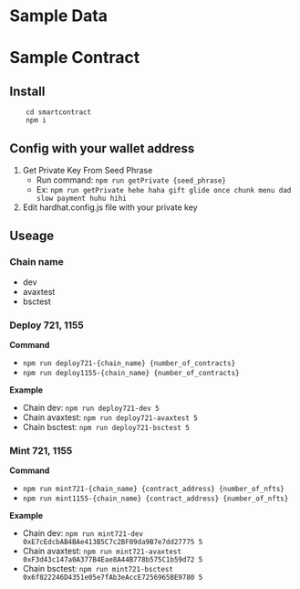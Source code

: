 # Sample Data

# Sample Contract
## Install
```
    cd smartcontract
    npm i
```
## Config with your wallet address
1. Get Private Key From Seed Phrase
    * Run command: ```npm run getPrivate {seed_phrase}```
    * Ex: ```npm run getPrivate hehe haha gift glide once chunk menu dad slow payment huhu hihi```
2. Edit hardhat.config.js file with your private key
## Useage
### Chain name
* dev
* avaxtest
* bsctest

### Deploy 721, 1155
**Command**
* ```npm run deploy721-{chain_name} {number_of_contracts}```
* ```npm run deploy1155-{chain_name} {number_of_contracts}```

**Example**
* Chain dev:
    ```npm run deploy721-dev 5```
* Chain avaxtest:
    ```npm run deploy721-avaxtest 5```
* Chain bsctest:
    ```npm run deploy721-bsctest 5```

### Mint 721, 1155
**Command** 
* ```npm run mint721-{chain_name} {contract_address} {number_of_nfts}```
* ```npm run mint1155-{chain_name} {contract_address} {number_of_nfts}```

**Example**
* Chain dev: 
    ```npm run mint721-dev 0xE7cEdcbAB4BAe413B5C7c2BF09da9B7e7dd27775 5```
* Chain avaxtest:
        ```npm run mint721-avaxtest 0xF3d43c147a0A377B4Eae8A44B778b575C1b59d72 5```
* Chain bsctest:
    ```npm run mint721-bsctest 0x6f822246D4351e05e7fAb3eAccE7256965BE9780 5```
